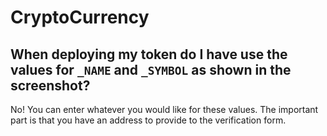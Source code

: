 # CryptoCurrency

## When deploying my token do I have use the values for `_NAME` and `_SYMBOL` as shown in the screenshot?
No! You can enter whatever you would like for these values. The important part is that you have an address to provide to the verification form.
